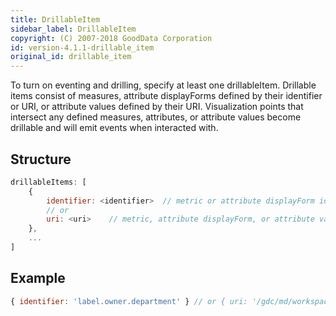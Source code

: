 ```yaml
---
title: DrillableItem
sidebar_label: DrillableItem
copyright: (C) 2007-2018 GoodData Corporation
id: version-4.1.1-drillable_item
original_id: drillable_item
---
```


To turn on eventing and drilling, specify at least one drillableItem. Drillable items consist of measures, attribute displayForms defined by their identifier or URI, or attribute values defined by their URI. Visualization points that intersect any defined measures, attributes, or attribute values become drillable and will emit events when interacted with.

## Structure

```javascript
drillableItems: [
    {
        identifier: <identifier>  // metric or attribute displayForm identifier
        // or
        uri: <uri>    // metric, attribute displayForm, or attribute value uri
    },
    ...
]
```

## Example

```javascript
{ identifier: 'label.owner.department' } // or { uri: '/gdc/md/workspaceHash/obj/1027' }
```
